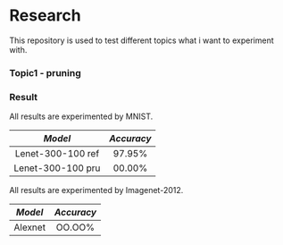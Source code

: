 # Research

This repository is used to test different topics what i want to experiment with.

### Topic1 - pruning

### Result

All results are experimented by MNIST.

*Model* | *Accuracy* 
:---: | :---: 
Lenet-300-100 ref | 97.95%
Lenet-300-100 pru | 00.00% 


All results are experimented by Imagenet-2012.

*Model* | *Accuracy* 
:---: | :---: 
Alexnet | OO.OO% 